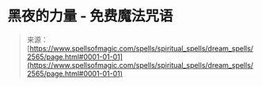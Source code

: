 <!--yml

分类：未分类

日期：2024年06月12日 18:36:16

-->

# 黑夜的力量 - 免费魔法咒语

> 来源：[https://www.spellsofmagic.com/spells/spiritual_spells/dream_spells/2565/page.html#0001-01-01](https://www.spellsofmagic.com/spells/spiritual_spells/dream_spells/2565/page.html#0001-01-01)

